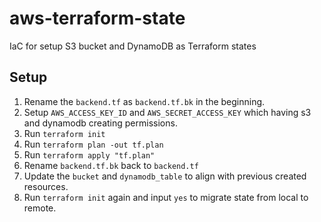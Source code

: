 # aws-terraform-state

IaC for setup S3 bucket and DynamoDB as Terraform states

## Setup

1. Rename the `backend.tf` as `backend.tf.bk` in the beginning.
2. Setup `AWS_ACCESS_KEY_ID` and `AWS_SECRET_ACCESS_KEY` which having s3 and dynamodb creating permissions.
3. Run `terraform init`
4. Run `terraform plan -out tf.plan`
5. Run `terraform apply "tf.plan"`
6. Rename `backend.tf.bk` back to `backend.tf`
7. Update the `bucket` and `dynamodb_table` to align with previous created resources.
8. Run `terraform init` again and input `yes` to migrate state from local to remote.
